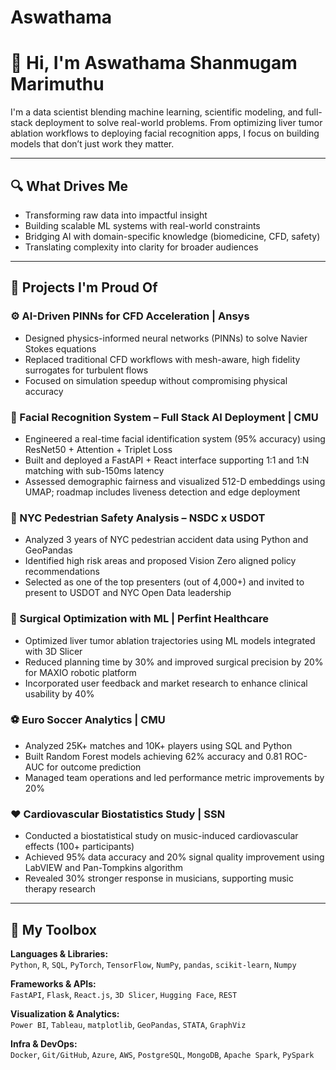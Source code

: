 # Aswathama
# 👋 Hi, I'm Aswathama Shanmugam Marimuthu

I'm a data scientist blending machine learning, scientific modeling, and full-stack deployment to solve real-world problems. From optimizing liver tumor ablation workflows to deploying facial recognition apps, I focus on building models that don’t just work they matter.

---

## 🔍 What Drives Me

- Transforming raw data into impactful insight  
- Building scalable ML systems with real-world constraints  
- Bridging AI with domain-specific knowledge (biomedicine, CFD, safety)  
- Translating complexity into clarity for broader audiences

---

## 🚀 Projects I'm Proud Of

### ⚙️ AI-Driven PINNs for CFD Acceleration | Ansys  
- Designed physics-informed neural networks (PINNs) to solve Navier Stokes equations  
- Replaced traditional CFD workflows with mesh-aware, high fidelity surrogates for turbulent flows  
- Focused on simulation speedup without compromising physical accuracy

### 🧠 Facial Recognition System – Full Stack AI Deployment | CMU  
- Engineered a real-time facial identification system (95% accuracy) using ResNet50 + Attention + Triplet Loss  
- Built and deployed a FastAPI + React interface supporting 1:1 and 1:N matching with sub-150ms latency  
- Assessed demographic fairness and visualized 512-D embeddings using UMAP; roadmap includes liveness detection and edge deployment

### 🚶 NYC Pedestrian Safety Analysis – NSDC x USDOT  
- Analyzed 3 years of NYC pedestrian accident data using Python and GeoPandas  
- Identified high risk areas and proposed Vision Zero aligned policy recommendations  
- Selected as one of the top presenters (out of 4,000+) and invited to present to USDOT and NYC Open Data leadership

### 🏥 Surgical Optimization with ML | Perfint Healthcare  
- Optimized liver tumor ablation trajectories using ML models integrated with 3D Slicer  
- Reduced planning time by 30% and improved surgical precision by 20% for MAXIO robotic platform  
- Incorporated user feedback and market research to enhance clinical usability by 40%

### ⚽ Euro Soccer Analytics | CMU  
- Analyzed 25K+ matches and 10K+ players using SQL and Python  
- Built Random Forest models achieving 62% accuracy and 0.81 ROC-AUC for outcome prediction  
- Managed team operations and led performance metric improvements by 20%

### ❤️ Cardiovascular Biostatistics Study | SSN  
- Conducted a biostatistical study on music-induced cardiovascular effects (100+ participants)  
- Achieved 95% data accuracy and 20% signal quality improvement using LabVIEW and Pan-Tompkins algorithm  
- Revealed 30% stronger response in musicians, supporting music therapy research

---

## 🧰 My Toolbox

**Languages & Libraries:**  
`Python`, `R`, `SQL`, `PyTorch`, `TensorFlow`, `NumPy`, `pandas`, `scikit-learn`, `Numpy`

**Frameworks & APIs:**  
`FastAPI`, `Flask`, `React.js`, `3D Slicer`, `Hugging Face`, `REST`

**Visualization & Analytics:**  
`Power BI`, `Tableau`, `matplotlib`, `GeoPandas`, `STATA`, `GraphViz`

**Infra & DevOps:**  
`Docker`, `Git/GitHub`, `Azure`, `AWS`, `PostgreSQL`, `MongoDB`, `Apache Spark`, `PySpark`


<!--
**aswath5/aswath5** is a ✨ _special_ ✨ repository because its `README.md` (this file) appears on your GitHub profile.

Here are some ideas to get you started:

- 🔭 I’m currently working on ...
- 🌱 I’m currently learning ...
- 👯 I’m looking to collaborate on ...
- 🤔 I’m looking for help with ...
- 💬 Ask me about ...
- 📫 How to reach me: ...
- 😄 Pronouns: ...
- ⚡ Fun fact: ...
-->
